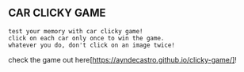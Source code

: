 ## CAR CLICKY GAME
    test your memory with car clicky game!
    click on each car only once to win the game.
    whatever you do, don't click on an image twice!


check the game out here[https://ayndecastro.github.io/clicky-game/]!
